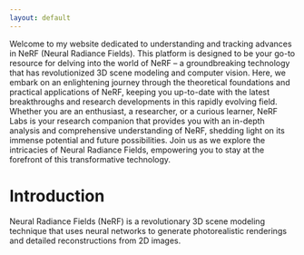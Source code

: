```yaml
---
layout: default
---
```


Welcome to my website dedicated to understanding and tracking advances in NeRF (Neural Radiance Fields). This
platform is designed to be your go-to resource for delving into the world of NeRF – a groundbreaking technology that has revolutionized 3D scene modeling and computer vision. Here, we embark on an enlightening journey through the theoretical foundations and practical applications of NeRF, keeping you up-to-date with the latest breakthroughs and research developments in this rapidly evolving field. Whether you are an enthusiast, a researcher, or a curious learner, NeRF Labs is your research companion that provides you with an in-depth analysis and comprehensive understanding of NeRF, shedding light on its immense potential and future possibilities. Join us as we explore the intricacies of Neural Radiance Fields, empowering you to stay at the forefront of this transformative technology.

# Introduction

Neural Radiance Fields (NeRF) is a revolutionary 3D scene modeling technique that uses neural networks to generate photorealistic renderings and detailed reconstructions from 2D images.
